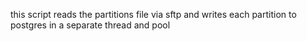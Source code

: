 this script reads the partitions file via sftp and writes each partition to postgres in a separate thread and pool
